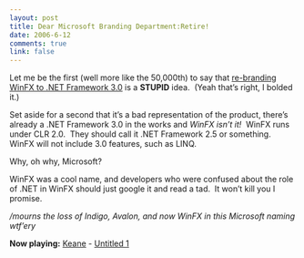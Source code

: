 ```yaml
--- 
layout: post
title: Dear Microsoft Branding Department:Retire!
date: 2006-6-12
comments: true
link: false
---
```

<p>Let me be the first (well more like the 50,000th) to say that <a title="Microsoft renames WinFX to .NET 3.0" href="http://blogs.msdn.com/somasegar/archive/2006/06/09/624300.aspx" target="_blank">re-branding WinFX to .NET Framework 3.0</a> is a <strong>STUPID</strong> idea.&nbsp; (Yeah that&rsquo;s right, I bolded it.)</p><p>Set aside for a second that it&rsquo;s a bad representation of the product, there&rsquo;s already a .NET Framework 3.0 in the works and <em>WinFX isn&rsquo;t it!</em>&nbsp; WinFX runs under CLR 2.0.&nbsp; They should call it .NET Framework 2.5 or something.&nbsp; WinFX will not include 3.0 features, such as LINQ.</p><p>Why, oh why, Microsoft?</p><p>WinFX was a cool name, and developers who were confused about the role of .NET in WinFX should just google it and read a tad.&nbsp; It won&rsquo;t kill you I promise.</p><p><em>/mourns the loss of Indigo, Avalon, and now WinFX in this Microsoft naming wtf&rsquo;ery</em></p><p><strong>Now playing:</strong> <a href="http://phobos.apple.com/WebObjects/MZSearch.woa/wa/advancedSearchResults?artistTerm=Keane">Keane</a> - <a href="http://phobos.apple.com/WebObjects/MZSearch.woa/wa/advancedSearchResults?songTerm=Untitled 1&amp;artistTerm=Keane">Untitled 1</a></p>
